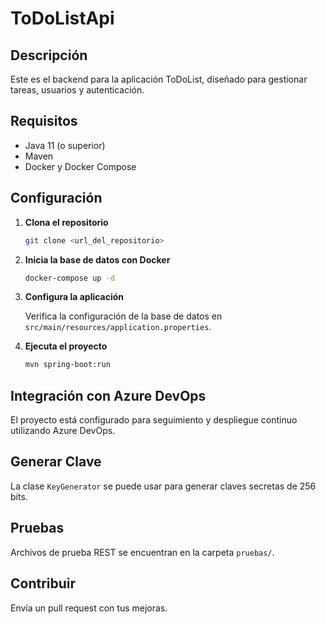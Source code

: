 # ToDoListApi

## Descripción

Este es el backend para la aplicación ToDoList, diseñado para gestionar tareas, usuarios y autenticación.

## Requisitos

- Java 11 (o superior)
- Maven
- Docker y Docker Compose

## Configuración

1. **Clona el repositorio**
   ```bash
   git clone <url_del_repositorio>
   ```

2. **Inicia la base de datos con Docker**
   ```bash
   docker-compose up -d
   ```

3. **Configura la aplicación**

   Verifica la configuración de la base de datos en `src/main/resources/application.properties`.

4. **Ejecuta el proyecto**
   ```bash
   mvn spring-boot:run
   ```

## Integración con Azure DevOps

El proyecto está configurado para seguimiento y despliegue continuo utilizando Azure DevOps.

## Generar Clave

La clase `KeyGenerator` se puede usar para generar claves secretas de 256 bits.

## Pruebas

Archivos de prueba REST se encuentran en la carpeta `pruebas/`.

## Contribuir

Envía un pull request con tus mejoras.
